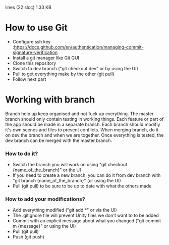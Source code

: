  lines (22 sloc) 1.33 KB
# How to use Git
- Configure ssh key :https://docs.github.com/en/authentication/managing-commit-signature-verification
- Install a git manager like Git GUI
- Clone this repository
- Switch to dev branch ("git checkout dev" or by using the UI)
- Pull to get everything make by the other (git pull)
- Follow next part

# Working with branch
Branch help up keep organised and not fuck up everything. The master branch should only contain testing in working things. Each feature or part of
the app should be made in a separate branch. Each branch should modifiy it's own scenes and files to prevent conflicts.
When merging branch, do it on dev the branch and when we are together. Once everything is tested, the dev branch can be merged with the
master branch.

### How to do it?
- Switch the branch you will work on using "git checkout {name_of_the_branch}" or the UI
- If you need to create a new branch, you can do it from dev branch with "git branch {name_of_the_branch}" (or using the UI)
- Pull (git pull) to be sure to be up to date with what the others made

### How to add your modifications?
- Add everything modified ("git add *" or via the UI) 
- The .gitignore file will prevent Unity files we don't want to to be added
- Commit with an explicit message about what you changed ("git commit -m {message}" or using the UI)
- Pull (git pull)
- Push (git push)
